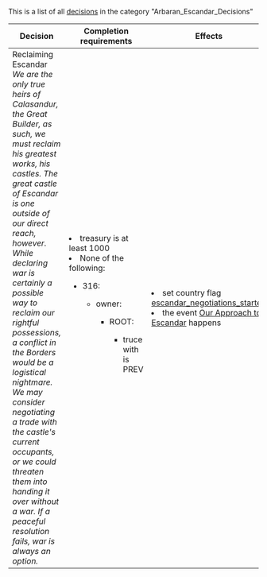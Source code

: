 This is a list of all [decisions](decisions.md) in the category "Arbaran_Escandar_Decisions"

| Decision | Completion requirements | Effects | Requirements to appear |
| ----- | ------ | ----- | ------ |
| <a name="reclaim_escandar">Reclaiming Escandar</a><br />*We are the only true heirs of Calasandur, the Great Builder, as such, we must reclaim his greatest works, his castles. The great castle of Escandar is one outside of our direct reach, however. While declaring war is certainly a possible way to reclaim our rightful possessions, a conflict in the Borders would be a logistical nightmare. We may consider negotiating a trade with the castle's current occupants, or we could threaten them into handing it over without a war. If a peaceful resolution fails, war is always an option.* | <li>treasury is at least 1000</li><li>None of the following:</li><ul><li>316:</li><ul><li>owner:</li><ul><li>ROOT:</li><ul><li>truce with is PREV</li></ul></ul></ul></ul> | <li>set country flag [escandar_negotiations_started](../flags/escandar_negotiations_started.md)</li><li>the event [Our Approach to Escandar](../events/our_approach_to_escandar.md) happens</li> | <li>Country is Arbaran</li><li>None of the following:</li><ul><li>owns 316</li></ul><li>has country flag [reclaim_escandar](../flags/reclaim_escandar.md)</li><li>NOT:</li><ul><li>has country flag [escandar_negotiations_started](../flags/escandar_negotiations_started.md)</li></ul> |
